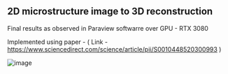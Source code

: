 ## 2D microstructure image to 3D reconstruction

Final results as observed in Paraview softwarre over GPU - RTX 3080

Implemented using paper - ( Link - https://www.sciencedirect.com/science/article/pii/S0010448520300993 )

![image](https://github.com/user-attachments/assets/119b65fa-2bb7-4f93-bb9b-92f44a0c8ab9)
